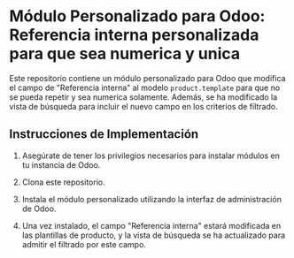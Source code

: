 # Módulo Personalizado para Odoo: Referencia interna personalizada para que sea numerica y unica

Este repositorio contiene un módulo personalizado para Odoo que modifica el campo de "Referencia interna" al modelo `product.template` para que no se pueda repetir y sea numerica solamente. Además, se ha modificado la vista de búsqueda para incluir el nuevo campo en los criterios de filtrado.


## Instrucciones de Implementación

1. Asegúrate de tener los privilegios necesarios para instalar módulos en tu instancia de Odoo.

2. Clona este repositorio.

3. Instala el módulo personalizado utilizando la interfaz de administración de Odoo.

4. Una vez instalado, el campo "Referencia interna" estará modificada en las plantillas de producto, y la vista de búsqueda se ha actualizado para admitir el filtrado por este campo.

